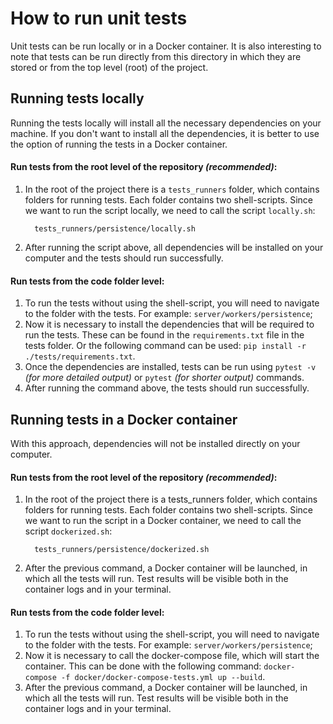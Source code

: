 # How to run unit tests

Unit tests can be run locally or in a Docker container. It is also interesting to note that tests can be run directly from this directory in which they are stored or from the top level (root) of the project.

## Running tests locally

Running the tests locally will install all the necessary dependencies on your machine. If you don't want to install all the dependencies, it is better to use the option of running the tests in a Docker container.

#### Run tests from the root level of the repository _(recommended)_:

1. In the root of the project there is a `tests_runners` folder, which contains folders for running tests. Each folder contains two shell-scripts. Since we want to run the script locally, we need to call the script `locally.sh`:

   ```
     tests_runners/persistence/locally.sh
   ```

2. After running the script above, all dependencies will be installed on your computer and the tests should run successfully.

#### Run tests from the code folder level:

1. To run the tests without using the shell-script, you will need to navigate to the folder with the tests. For example: `server/workers/persistence`;
2. Now it is necessary to install the dependencies that will be required to run the tests. These can be found in the `requirements.txt` file in the tests folder. Or the following command can be used: `pip install -r ./tests/requirements.txt`.
3. Once the dependencies are installed, tests can be run using `pytest -v` _(for more detailed output)_ or `pytest` _(for shorter output)_ commands.
4. After running the command above, the tests should run successfully.

## Running tests in a Docker container

With this approach, dependencies will not be installed directly on your computer.

#### Run tests from the root level of the repository _(recommended)_:

1. In the root of the project there is a tests_runners folder, which contains folders for running tests. Each folder contains two shell-scripts. Since we want to run the script in a Docker container, we need to call the script `dockerized.sh`:

   ```
     tests_runners/persistence/dockerized.sh
   ```

2. After the previous command, a Docker container will be launched, in which all the tests will run. Test results will be visible both in the container logs and in your terminal.

#### Run tests from the code folder level:

1. To run the tests without using the shell-script, you will need to navigate to the folder with the tests. For example: `server/workers/persistence`;
2. Now it is necessary to call the docker-compose file, which will start the container. This can be done with the following command: `docker-compose -f docker/docker-compose-tests.yml up --build`.
3. After the previous command, a Docker container will be launched, in which all the tests will run. Test results will be visible both in the container logs and in your terminal.
